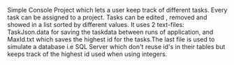 Simple Console Project which lets a user keep track of different tasks. Every task can be assigned to a project. Tasks can be edited , removed and showed in a list sorted by different values. It uses 2 text-files: TaskJson.data for saving the taskdata between runs of application, and MaxId.txt which saves the highest id for the tasks.The last file is used to simulate a database i.e SQL Server which don't reuse id's in their tables but keeps track of the highest id used when using integers. 
